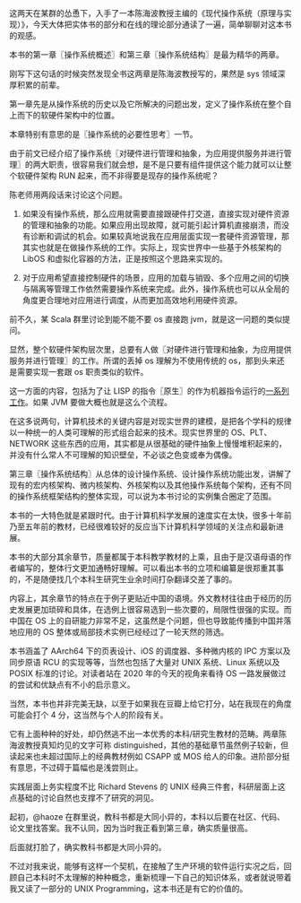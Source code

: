 这两天在某群的怂恿下，入手了一本陈海波教授主编的《现代操作系统（原理与实现）》，今天大体把实体书的部分和在线的理论部分通读了一遍，简单聊聊对这本书的观感。

本书的第一章〖操作系统概述〗和第三章〖操作系统结构〗是最为精华的两章。

刚写下这句话的时候突然发现全书这两章是陈海波教授写的，果然是 sys 领域深厚积累的前辈。

第一章先是从操作系统的历史以及它所解决的问题出发，定义了操作系统在整个自上而下的软硬件架构中的位置。

本章特别有意思的是〖操作系统的必要性思考〗一节。

由于前文已经介绍了操作系统〖对硬件进行管理和抽象，为应用提供服务并进行管理〗的两大职责，很容易我们就会想，是不是只要有组件提供这个能力就可以让整个软硬件架构 RUN 起来，而不非得要是现存的操作系统呢？

陈老师用两段话来讨论这个问题。

1. 如果没有操作系统，那么应用就需要直接跟硬件打交道，直接实现对硬件资源的管理和抽象的功能。如果应用出现故障，就可能引起计算机直接崩溃，而没有诊断和调试的机会。如果较真地说我在应用层面实现一套硬件资源管理，那其实也就是在做操作系统的工作。实际上，现实世界中一些基于外核架构的 LibOS 和虚拟化容器的方法，正是按照这个思路来实现的。

2. 对于应用希望直接控制硬件的场景，应用的加载与销毁、多个应用之间的切换与隔离等管理工作依然需要操作系统来完成。此外，操作系统也可以从全局的角度更合理地对应用进行调度，从而更加高效地利用硬件资源。

前不久，某 Scala 群里讨论到能不能不要 os 直接跑 jvm，就是这一问题的类似提问。

显然，整个软硬件架构层次里，总要有人做〖对硬件进行管理和抽象，为应用提供服务并进行管理〗的工作。所谓的丢掉 os 理解为不使用传统的 os，那到头来还是需要实现一套跟 os 职责类似的软件。

这一方面的内容，包括为了让 LISP 的指令〖原生〗的作为机器指令运行的[一系列工作](https://en.wikipedia.org/wiki/Lisp_machine)。如果 JVM 要做大概也就是这么个流程。

在这多说两句，计算机技术的关键内容是对现实世界的建模，是把各个学科的规律以一种统一的人类可理解的形式组合起来的技术。现实世界里的 OS、PLT、NETWORK 这些东西的应用，其实都是从很基础的硬件抽象上慢慢堆积起来的，并没有什么常人不可理解的知识壁垒，不必谈之色变或奉为偶像。

第三章〖操作系统结构〗从总体的设计操作系统、设计操作系统功能出发，讲解了现有的宏内核架构、微内核架构、外核架构以及其他操作系统每个架构，还有不同的操作系统框架结构的整体实现，可以说为本书讨论的实例集合圈定了范围。

本书的一大特色就是紧跟时代。由于计算机科学发展的速度实在太快，很多十年前乃至五年前的教材，已经很难较好的反应当下计算机科学领域的关注点和最新进展。

本书的大部分其余章节，质量都属于本科教学教材的上乘，且由于是汉语母语的作者编写的，整体行文更加通畅好理解。可以看出本书的立项和编纂是很郑重其事的，不是随便找几个本科生研究生业余时间打杂翻译交差了事的。

内容上，其余章节的特点在于例子更贴近中国的语境。外文教材往往由于经历的历史发展更加琐碎和具体，在选例上很容易选到一些次要的，局限性很强的实现。而中国在 OS 上的自研能力非常不足，这虽然是个问题，但也导致能传播到中国并落地应用的 OS 整体或局部技术实例已经经过了一轮天然的筛选。

本书涵盖了 AArch64 下的页表设计、iOS 的调度器、多种微内核的 IPC 方案以及同步原语 RCU 的实现等等，当然也包括了大量对 UNIX 系统、Linux 系统以及 POSIX 标准的讨论。对读者站在 2020 年的今天的视角来看待 OS 一路发展做过的尝试和优缺点有不小的启示意义。

当然，本书也并非完美无缺，以至于如果我在豆瓣上给它打分，站在我现在的角度可能会打个 4 分，这当然与个人的阶段有关。

它有上面种种的好处，却仍然逃不出一本优秀的本科/研究生教材的范畴。两章陈海波教授真知灼见的文字可称 distinguished，其他的基础章节虽然例子较新，但读起来也未超过国际上的经典教材例如 CSAPP 或 MOS 给人的印象。进阶部分挺有意思，不过碍于篇幅也是浅尝则止。

实践层面上务实程度不比 Richard Stevens 的 UNIX 经典三件套，科研层面上这点基础的讨论自然也支撑不了研究的洞见。

起初，@haoze   在群里说，教科书都是大同小异的，本科以后要在社区、代码、论文里找答案。我不认同，因为当时我正看到第三章，确实质量很高。

后面就打脸了，确实教科书都是大同小异的。

不过对我来说，能够有这样一个契机，在接触了生产环境的软件运行实况之后，回顾自己本科时不太理解的种种概念，重新梳理一下自己的知识体系，或者就说带着我又读了一部分的 UNIX Programming，这本书还是有它的价值的。

